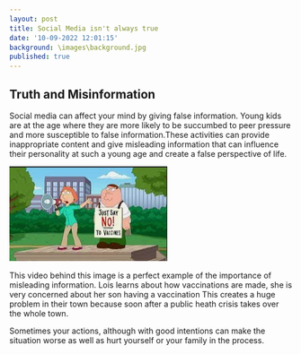 ```yaml
---
layout: post
title: Social Media isn't always true
date: '10-09-2022 12:01:15'
background: \images\background.jpg
published: true
---
```

## Truth and  Misinformation 
Social media can affect your mind by giving false information. Young kids are at the age where they are more likely to be succumbed to peer pressure and more susceptible to false information.These activities can provide inappropriate content and give misleading information that can influence their personality at such a young age and create a false perspective of life. 

![Peter and Lois Anti-Vaccination](\images\minds\vaccination.jpg)

This video behind this image is a perfect example of the importance of misleading information. Lois learns about how vaccinations are made, she is very concerned about her son having a vaccination This creates a huge problem in their town because soon after a public heath crisis takes over the whole town.

Sometimes your actions, although with good intentions can make the situation worse as well as hurt yourself or your family in the process.